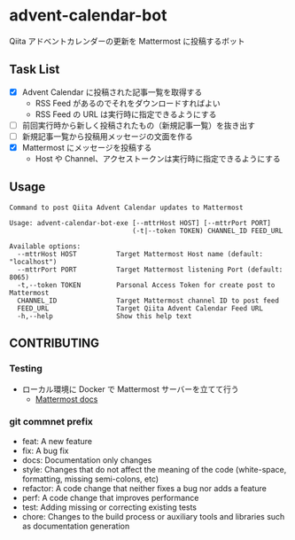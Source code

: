 # advent-calendar-bot
Qiita アドベントカレンダーの更新を Mattermost に投稿するボット

## Task List

- [x] Advent Calendar に投稿された記事一覧を取得する
    - RSS Feed があるのでそれをダウンロードすればよい
    - RSS Feed の URL は実行時に指定できるようにする
- [ ] 前回実行時から新しく投稿されたもの（新規記事一覧）を抜き出す
- [ ] 新規記事一覧から投稿用メッセージの文面を作る
- [x] Mattermost にメッセージを投稿する
    - Host や Channel、アクセストークンは実行時に指定できるようにする

## Usage

```
Command to post Qiita Advent Calendar updates to Mattermost

Usage: advent-calendar-bot-exe [--mttrHost HOST] [--mttrPort PORT]
                               (-t|--token TOKEN) CHANNEL_ID FEED_URL

Available options:
  --mttrHost HOST          Target Mattermost Host name (default: "localhost")
  --mttrPort PORT          Target Mattermost listening Port (default: 8065)
  -t,--token TOKEN         Parsonal Access Token for create post to Mattermost
  CHANNEL_ID               Target Mattermost channel ID to post feed
  FEED_URL                 Target Qiita Advent Calendar Feed URL
  -h,--help                Show this help text
```

## CONTRIBUTING

### Testing

* ローカル環境に Docker で Mattermost サーバーを立てて行う
  * [Mattermost docs](https://docs.mattermost.com/install/setting-up-local-machine-using-docker.html)

### git commnet prefix

* feat: A new feature
* fix: A bug fix
* docs: Documentation only changes
* style: Changes that do not affect the meaning of the code (white-space, formatting, missing semi-colons, etc)
* refactor: A code change that neither fixes a bug nor adds a feature
* perf: A code change that improves performance
* test: Adding missing or correcting existing tests
* chore: Changes to the build process or auxiliary tools and libraries such as documentation generation
